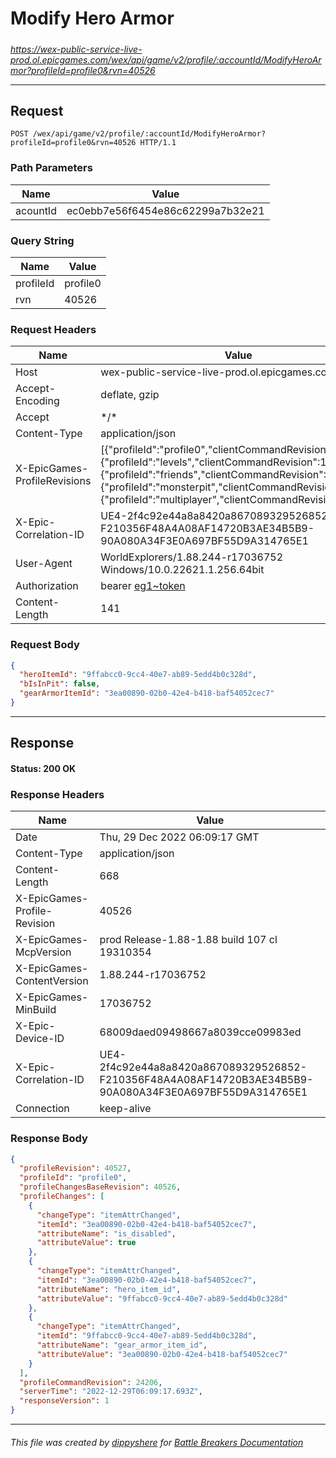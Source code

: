 # Modify Hero Armor

#####

*https://wex-public-service-live-prod.ol.epicgames.com/wex/api/game/v2/profile/:accountId/ModifyHeroArmor?profileId=profile0&rvn=40526*

___

## Request

```http
POST /wex/api/game/v2/profile/:accountId/ModifyHeroArmor?profileId=profile0&rvn=40526 HTTP/1.1
```

### Path Parameters

| Name     | Value                             |
|----------|-----------------------------------|
| acountId | ec0ebb7e56f6454e86c62299a7b32e21  |

### Query String

| Name      | Value    |
|-----------|----------|
| profileId | profile0 |
| rvn       | 40526    |

### Request Headers

| Name                         | Value                                                                                                                                                                                                                                                                              |
|------------------------------|------------------------------------------------------------------------------------------------------------------------------------------------------------------------------------------------------------------------------------------------------------------------------------|
| Host                         | wex-public-service-live-prod.ol.epicgames.com                                                                                                                                                                                                                                      |
| Accept-Encoding              | deflate, gzip                                                                                                                                                                                                                                                                      |
| Accept                       | \*/\*                                                                                                                                                                                                                                                                              |
| Content-Type                 | application/json                                                                                                                                                                                                                                                                   |
| X-EpicGames-ProfileRevisions | [{"profileId":"profile0","clientCommandRevision":24205},{"profileId":"levels","clientCommandRevision":14486},{"profileId":"friends","clientCommandRevision":8264},{"profileId":"monsterpit","clientCommandRevision":1081},{"profileId":"multiplayer","clientCommandRevision":900}] |
| X-Epic-Correlation-ID        | UE4-2f4c92e44a8a8420a867089329526852-F210356F48A4A08AF14720B3AE34B5B9-90A080A34F3E0A697BF55D9A314765E1                                                                                                                                                                             |
| User-Agent                   | WorldExplorers/1.88.244-r17036752 Windows/10.0.22621.1.256.64bit                                                                                                                                                                                                                   |
| Authorization                | bearer [eg1~token](https://github.com/dippyshere/battle-breakers-documentation/blob/master/docs/common/tokens/eg1.md)                                                                                                                                                              |
| Content-Length               | 141                                                                                                                                                                                                                                                                                |

### Request Body

```json
{
  "heroItemId": "9ffabcc0-9cc4-40e7-ab89-5edd4b0c328d",
  "bIsInPit": false,
  "gearArmorItemId": "3ea00890-02b0-42e4-b418-baf54052cec7"
}
```

___

## Response

#### Status: 200 OK

### Response Headers

| Name                         | Value                                                                                                  |
|------------------------------|--------------------------------------------------------------------------------------------------------|
| Date                         | Thu, 29 Dec 2022 06:09:17 GMT                                                                          |
| Content-Type                 | application/json                                                                                       |
| Content-Length               | 668                                                                                                    |
| X-EpicGames-Profile-Revision | 40526                                                                                                  |
| X-EpicGames-McpVersion       | prod Release-1.88-1.88 build 107 cl 19310354                                                           |
| X-EpicGames-ContentVersion   | 1.88.244-r17036752                                                                                     |
| X-EpicGames-MinBuild         | 17036752                                                                                               |
| X-Epic-Device-ID             | 68009daed09498667a8039cce09983ed                                                                       |
| X-Epic-Correlation-ID        | UE4-2f4c92e44a8a8420a867089329526852-F210356F48A4A08AF14720B3AE34B5B9-90A080A34F3E0A697BF55D9A314765E1 |
| Connection                   | keep-alive                                                                                             |

### Response Body

```json
{
  "profileRevision": 40527,
  "profileId": "profile0",
  "profileChangesBaseRevision": 40526,
  "profileChanges": [
    {
      "changeType": "itemAttrChanged",
      "itemId": "3ea00890-02b0-42e4-b418-baf54052cec7",
      "attributeName": "is_disabled",
      "attributeValue": true
    },
    {
      "changeType": "itemAttrChanged",
      "itemId": "3ea00890-02b0-42e4-b418-baf54052cec7",
      "attributeName": "hero_item_id",
      "attributeValue": "9ffabcc0-9cc4-40e7-ab89-5edd4b0c328d"
    },
    {
      "changeType": "itemAttrChanged",
      "itemId": "9ffabcc0-9cc4-40e7-ab89-5edd4b0c328d",
      "attributeName": "gear_armor_item_id",
      "attributeValue": "3ea00890-02b0-42e4-b418-baf54052cec7"
    }
  ],
  "profileCommandRevision": 24206,
  "serverTime": "2022-12-29T06:09:17.693Z",
  "responseVersion": 1
}
```

___

###### This file was created by [dippyshere](https://github.com/dippyshere) for [Battle Breakers Documentation](https://github.com/dippyshere/battle-breakers-documentation)
